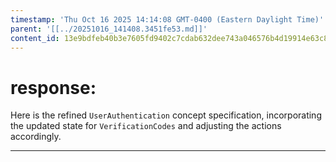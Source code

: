 ```yaml
---
timestamp: 'Thu Oct 16 2025 14:14:08 GMT-0400 (Eastern Daylight Time)'
parent: '[[../20251016_141408.3451fe53.md]]'
content_id: 13e9bdfeb40b3e7605fd9402c7cdab632dee743a046576b4d19914e63c8138c8
---
```


# response:

Here is the refined `UserAuthentication` concept specification, incorporating the updated state for `VerificationCodes` and adjusting the actions accordingly.

***
